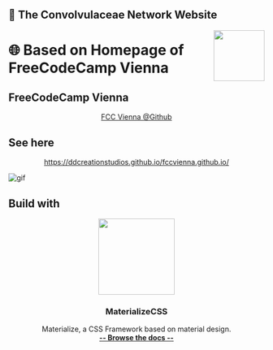 ## 📝 The Convolvulaceae Network Website
[<img src="https://avatars1.githubusercontent.com/u/22077628?v=3&u=927102473ec4fcc03ac2f6200740a9faff91fd55&s=400" align="right" height="100">](http://ddcreationstudios.at/)

# 🌐 Based on Homepage of FreeCodeCamp Vienna
## FreeCodeCamp Vienna

<p align="center">
<a href="https://github.com/FCCVienna/FCCVienna">FCC Vienna @Github</a>
</p>


## See here

<p align="center"> 
<a href="https://ddcreationstudios.github.io/fccvienna.github.io/ ">https://ddcreationstudios.github.io/fccvienna.github.io/ </a>
</p>

<img src="./images/screenshot.png" alt="gif"/>

## Build with 

<p align="center">
  <a href="http://materializecss.com/">
    <img src="http://materializecss.com/res/materialize.svg" width="150">
  </a>
</p>
<p align="center">
  <h3 align="center">MaterializeCSS</h3>
  <p align="center">
    Materialize, a CSS Framework based on material design.
    <br>
    <a href="http://materializecss.com/"><strong>-- Browse the docs --</strong></a>
</p>
